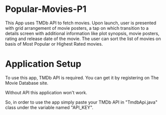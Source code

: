 # Popular-Movies-P1
This App uses TMDb API to fetch movies. Upon launch, user is presented
with grid arrangement of movie posters, a tap on which transition to a details screen
with additional information like plot synopsis, movie posters, rating and release date of the movie.
The user can sort the list of movies on basis of Most Popular or Highest Rated movies.

# Application Setup
To use this app, TMDb API is required. You can get it by registering on The Movie Database site.

Without API this application won't work. 

So, in order to use the app simply paste your TMDb API in "TmdbApi.java" class under the variable named "API_KEY".

